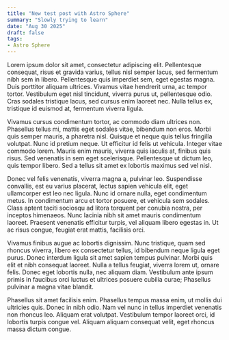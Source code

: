 ```yaml
---
title: "New test post with Astro Sphere"
summary: "Slowly trying to learn"
date: "Aug 30 2025"
draft: false
tags:
- Astro Sphere
---
```


Lorem ipsum dolor sit amet, consectetur adipiscing elit. Pellentesque consequat, risus et gravida varius, tellus nisl semper lacus, sed fermentum nibh sem in libero. Pellentesque quis imperdiet sem, eget egestas magna. Duis porttitor aliquam ultrices. Vivamus vitae hendrerit urna, ac tempor tortor. Vestibulum eget nisl tincidunt, viverra purus ut, pellentesque odio. Cras sodales tristique lacus, sed cursus enim laoreet nec. Nulla tellus ex, tristique id euismod at, fermentum viverra ligula.

Vivamus cursus condimentum tortor, ac commodo diam ultrices non. Phasellus tellus mi, mattis eget sodales vitae, bibendum non eros. Morbi quis semper mauris, a pharetra nisl. Quisque et neque quis tellus fringilla volutpat. Nunc id pretium neque. Ut efficitur id felis ut vehicula. Integer vitae commodo lorem. Mauris enim mauris, viverra quis iaculis at, finibus quis risus. Sed venenatis in sem eget scelerisque. Pellentesque ut dictum leo, quis tempor libero. Sed a tellus sit amet ex lobortis maximus sed vel nisl.

Donec vel felis venenatis, viverra magna a, pulvinar leo. Suspendisse convallis, est eu varius placerat, lectus sapien vehicula elit, eget ullamcorper est leo nec ligula. Nunc id ornare nulla, eget condimentum metus. In condimentum arcu et tortor posuere, et vehicula sem sodales. Class aptent taciti sociosqu ad litora torquent per conubia nostra, per inceptos himenaeos. Nunc lacinia nibh sit amet mauris condimentum laoreet. Praesent venenatis efficitur turpis, vel aliquam libero egestas in. Ut ac risus congue, feugiat erat mattis, facilisis orci.

Vivamus finibus augue ac lobortis dignissim. Nunc tristique, quam sed rhoncus viverra, libero ex consectetur tellus, id bibendum neque ligula eget purus. Donec interdum ligula sit amet sapien tempus pulvinar. Morbi quis elit et nibh consequat laoreet. Nulla a tellus feugiat, viverra lorem ut, ornare felis. Donec eget lobortis nulla, nec aliquam diam. Vestibulum ante ipsum primis in faucibus orci luctus et ultrices posuere cubilia curae; Phasellus pulvinar a magna vitae blandit.

Phasellus sit amet facilisis enim. Phasellus tempus massa enim, ut mollis dui ultricies quis. Donec in nibh odio. Nam vel nunc in tellus imperdiet venenatis non rhoncus leo. Aliquam erat volutpat. Vestibulum tempor laoreet orci, id lobortis turpis congue vel. Aliquam aliquam consequat velit, eget rhoncus massa dictum congue.